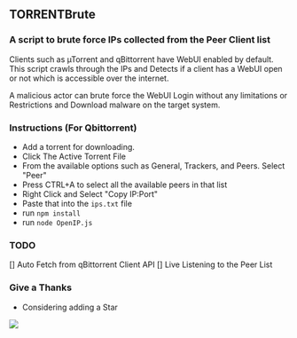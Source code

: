 ## TORRENTBrute

### A script to brute force IPs collected from the Peer Client list 

Clients such as µTorrent and qBittorrent have WebUI enabled by default. This script crawls through the IPs and Detects if a client has a WebUI open or not which is accessible over the internet. 

A malicious actor can brute force the WebUI Login without any limitations or Restrictions and Download malware on the target system.

### Instructions (For Qbittorrent)

- Add a torrent for downloading.
- Click The Active Torrent File
- From the available options such as General, Trackers, and Peers. Select "Peer" 
- Press CTRL+A to select all the available peers in that list
- Right Click and Select "Copy IP:Port"
- Paste that into the `ips.txt` file
- run `npm install`
- run `node OpenIP.js`

### TODO

[] Auto Fetch from qBittorrent Client API
[] Live Listening to the Peer List

### Give a Thanks

- Considering adding a Star

<a href="https://www.buymeacoffee.com/eniamza"><img src="https://img.buymeacoffee.com/button-api/?text=Buy me a Lollipop&emoji=&slug=eniamza&button_colour=5F7FFF&font_colour=ffffff&font_family=Cookie&outline_colour=000000&coffee_colour=FFDD00" /></a>
